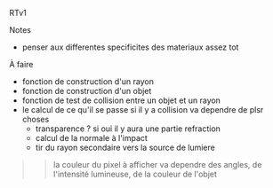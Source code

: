 RTv1

Notes
- penser aux differentes specificites des materiaux assez tot

À faire
- fonction de construction d'un rayon
- fonction de construction d'un objet
- fonction de test de collision entre un objet et un rayon
- le calcul de ce qu'il se passe si il y a collision va dependre de plsr choses
	- transparence ? si oui il y aura une partie refraction
	- calcul de la normale à l'impact
	- tir du rayon secondaire vers la source de lumiere
>>la couleur du pixel à afficher va dependre des angles, de l'intensité lumineuse,
>>de la couleur de l'objet
